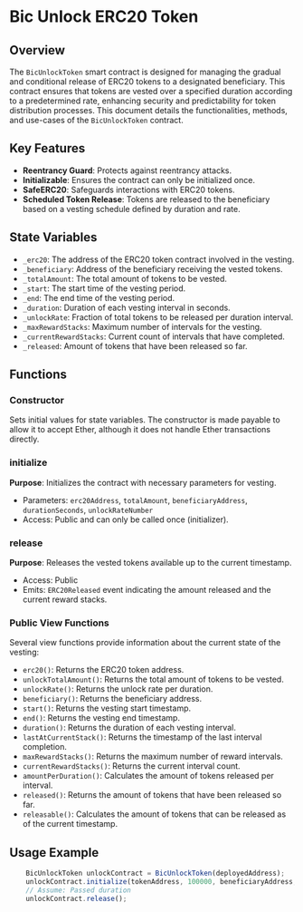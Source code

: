 
# Bic Unlock ERC20 Token
## Overview

The `BicUnlockToken` smart contract is designed for managing the gradual and conditional release of ERC20 tokens to a designated beneficiary. This contract ensures that tokens are vested over a specified duration according to a predetermined rate, enhancing security and predictability for token distribution processes. This document details the functionalities, methods, and use-cases of the `BicUnlockToken` contract.

## Key Features

-   **Reentrancy Guard**: Protects against reentrancy attacks.
-   **Initializable**: Ensures the contract can only be initialized once.
-   **SafeERC20**: Safeguards interactions with ERC20 tokens.
-   **Scheduled Token Release**: Tokens are released to the beneficiary based on a vesting schedule defined by duration and rate.

## State Variables

-   `_erc20`: The address of the ERC20 token contract involved in the vesting.
-   `_beneficiary`: Address of the beneficiary receiving the vested tokens.
-   `_totalAmount`: The total amount of tokens to be vested.
-   `_start`: The start time of the vesting period.
-   `_end`: The end time of the vesting period.
-   `_duration`: Duration of each vesting interval in seconds.
-   `_unlockRate`: Fraction of total tokens to be released per duration interval.
-   `_maxRewardStacks`: Maximum number of intervals for the vesting.
-   `_currentRewardStacks`: Current count of intervals that have completed.
-   `_released`: Amount of tokens that have been released so far.

## Functions

### Constructor

Sets initial values for state variables. The constructor is made payable to allow it to accept Ether, although it does not handle Ether transactions directly.

### initialize

**Purpose**: Initializes the contract with necessary parameters for vesting.

-   Parameters: `erc20Address`, `totalAmount`, `beneficiaryAddress`, `durationSeconds`, `unlockRateNumber`
-   Access: Public and can only be called once (initializer).

### release

**Purpose**: Releases the vested tokens available up to the current timestamp.

-   Access: Public
-   Emits: `ERC20Released` event indicating the amount released and the current reward stacks.

### Public View Functions

Several view functions provide information about the current state of the vesting:

-   `erc20()`: Returns the ERC20 token address.
-   `unlockTotalAmount()`: Returns the total amount of tokens to be vested.
-   `unlockRate()`: Returns the unlock rate per duration.
-   `beneficiary()`: Returns the beneficiary address.
-   `start()`: Returns the vesting start timestamp.
-   `end()`: Returns the vesting end timestamp.
-   `duration()`: Returns the duration of each vesting interval.
-   `lastAtCurrentStack()`: Returns the timestamp of the last interval completion.
-   `maxRewardStacks()`: Returns the maximum number of reward intervals.
-   `currentRewardStacks()`: Returns the current interval count.
-   `amountPerDuration()`: Calculates the amount of tokens released per interval.
-   `released()`: Returns the amount of tokens that have been released so far.
-   `releasable()`: Calculates the amount of tokens that can be released as of the current timestamp.

## Usage Example

```ts
	BicUnlockToken unlockContract = BicUnlockToken(deployedAddress);
	unlockContract.initialize(tokenAddress, 100000, beneficiaryAddress, 86400, 100);
	// Assume: Passed duration
	unlockContract.release();
``` 
